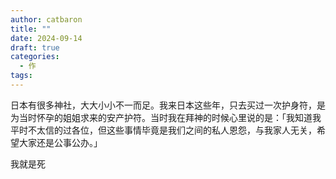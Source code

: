 ```yaml
---
author: catbaron
title: ""
date: 2024-09-14
draft: true
categories:
  - 作
tags:
---
```

日本有很多神社，大大小小不一而足。我来日本这些年，只去买过一次护身符，是为当时怀孕的姐姐求来的安产护符。当时我在拜神的时候心里说的是：「我知道我平时不太信的过各位，但这些事情毕竟是我们之间的私人恩怨，与我家人无关，希望大家还是公事公办。」

我就是死

